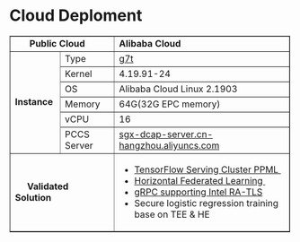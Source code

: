 # Cloud Deploment

<table border="1" cellpadding="1" cellspacing="1" style="width:500px">
  <tbody>
    <tr>
      <td colspan="2"><strong>&nbsp; &nbsp; &nbsp; Public Cloud</strong>
      </td>
      <td><strong>Alibaba Cloud</strong>
      </td>
    </tr>
    <tr>
      <td rowspan="6" style="text-align: left;"><strong>Instance&nbsp;</strong>
      </td>
      <td style="text-align: left;">Type
      </td>
      <td><a href="https://help.aliyun.com/document_detail/108490.htm#section-bew-6jv-c0k">g7t</a>
      </td>
    </tr>
    <tr>
      <td style="text-align: left;">Kernel
      </td>
      <td>4.19.91-24
      </td>
    </tr>
    <tr>
      <td style="text-align: left;">OS
      </td>
      <td>Alibaba Cloud Linux 2.1903
      </td>
    </tr>
    <tr>
      <td style="text-align: left;">Memory
      </td>
      <td>64G(32G EPC memory)
      </td>
    </tr>
    <tr>
      <td style="text-align: left;">vCPU
      </td>
      <td>16
      </td>
    </tr>
    <tr>
      <td style="text-align: left;">PCCS Server
      </td>
      <td><a href="https://help.aliyun.com/document_detail/208095.html">sgx-dcap-server.cn-hangzhou.aliyuncs.com</a>
      </td>
    </tr>
    <tr>
      <td colspan="2"><strong>&nbsp; &nbsp; &nbsp;Validated&nbsp; Solution&nbsp;</strong>
      </td>
      <td>
        <ul>
          <li><a href="https://cczoo.readthedocs.io/en/latest/Solutions/tensorflow-serving-cluster/index.html">TensorFlow Serving Cluster PPML&nbsp;</a></li>
          <li><a href="https://cczoo.readthedocs.io/en/latest/Solutions/horizontal-federated-learning/hfl.html">Horizontal Federated Learning&nbsp;</a></li>
          <li><a href="https://cczoo.readthedocs.io/en/latest/Solutions/grpc-ra-tls/index.html">gRPC supporting Intel RA-TLS</a></li>
          <li>Secure logistic regression training base on TEE &amp; HE</li>
        </ul>
      </td>
    </tr>
  </tbody>
</table>
